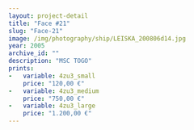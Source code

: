 ```yaml
---
layout: project-detail
title: "Face #21"
slug: "Face-21"
image: /img/photography/ship/LEISKA_200806d14.jpg
year: 2005
archive_id: ""
description: "MSC TOGO"
prints: 
-   variable: 4zu3_small
    price: "120,00 €"
-   variable: 4zu3_medium
    price: "750,00 €"
-   variable: 4zu3_large
    price: "1.200,00 €"
---
```

